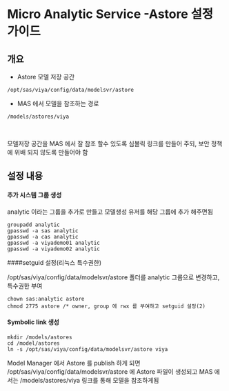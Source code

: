 # Micro Analytic Service -Astore 설정 가이드

## 개요

+ Astore 모델 저장 공간

~~~
/opt/sas/viya/config/data/modelsvr/astore
~~~

+ MAS 에서 모델을 참조하는 경로

~~~
/models/astores/viya
~~~

​      

모델저장 공간을 MAS 에서 잘 참조 할수 있도록 심볼릭 링크를 만들어 주되, 보안 정책에 위배 되지 않도록 만들어야 함



## 설정 내용

#### 추가 시스템 그룹 생성

analytic 이라는 그룹을 추가로 만들고 모델생성 유저를 해당 그룹에 추가 해주면됨

~~~
groupadd analytic
gpasswd -a sas analytic
gpasswd -a cas analytic
gpasswd -a viyademo01 analytic
gpasswd -a viyademo02 analytic
~~~



####setguid 설정(리눅스 특수권한)

/opt/sas/viya/config/data/modelsvr/astore 폴더를 analytic 그룹으로 변경하고, 특수권한 부여

~~~
chown sas:analytic astore
chmod 2775 astore /* owner, group 에 rwx 를 부여하고 setguid 설정(2)
~~~



#### Symbolic link 생성

~~~
mkdir /models/astores
cd /model/astores
ln -s /opt/sas/viya/config/data/modelsvr/astore viya
~~~



Model Manager 에서 Astore 를 publish 하게 되면 /opt/sas/viya/config/data/modelsvr/astore 에 Astore 파일이 생성되고 MAS 에서는 /models/astores/viya 링크를 통해 모델을 참조하게됨

 

